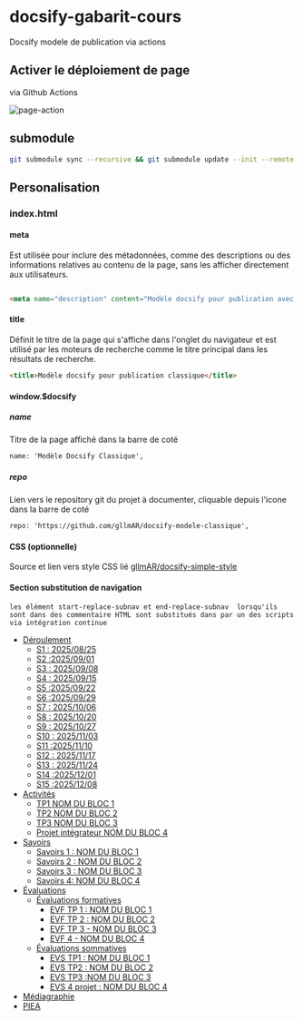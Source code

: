 # docsify-gabarit-cours

Docsify modele de publication via actions

## Activer le déploiement de page

via Github Actions

![page-action](https://i.ibb.co/2gkwH9L/page-action.png)


## submodule

```sh
git submodule sync --recursive && git submodule update --init --remote --recursive
```

## Personalisation

### index.html

#### meta

Est utilisée pour inclure des métadonnées, comme des descriptions ou des informations relatives au contenu de la page, sans les afficher directement aux utilisateurs.

```html

<meta name="description" content="Modèle docsify pour publication avec actions">

```

#### title
Définit le titre de la page qui s'affiche dans l'onglet du navigateur et est utilisé par les moteurs de recherche comme le titre principal dans les résultats de recherche.

```html
<title>Modèle docsify pour publication classique</title>
```




#### window.$docsify 

##### name

Titre de la page affiché dans la barre de coté

```html
name: 'Modèle Docsify Classique',
```

##### repo

Lien vers le repository git du projet à documenter, cliquable depuis l'icone dans la barre de coté

```html
repo: 'https://github.com/gllmAR/docsify-modele-classique',
```


#### CSS (optionnelle)

Source et lien vers style CSS lié  [gllmAR/docsify-simple-style](https://github.com/gllmAR/docsify-simple-style/)



#### Section substitution de navigation 

```
les élément start-replace-subnav et end-replace-subnav  lorsqu'ils sont dans des commentaire HTML sont substitués dans par un des scripts via intégration continue 
```

<!-- start-replace-subnav -->
* [Déroulement](/01-deroulement/)
    * [S1 : <!-- varexp:begin S1 -->2025/08/25<!-- varexp:end -->](/01-deroulement/01/)
    * [S2 :<!-- varexp:begin S2 -->2025/09/01<!-- varexp:end -->](/01-deroulement/02/)
    * [S3 : <!-- varexp:begin S3 -->2025/09/08<!-- varexp:end -->](/01-deroulement/03/)
    * [S4 : <!-- varexp:begin S4 -->2025/09/15<!-- varexp:end -->](/01-deroulement/04/)
    * [S5 :<!-- varexp:begin S5 -->2025/09/22<!-- varexp:end -->](/01-deroulement/05/)
    * [S6 :<!-- varexp:begin S6 -->2025/09/29<!-- varexp:end -->](/01-deroulement/06/)
    * [S7 : <!-- varexp:begin S7 -->2025/10/06<!-- varexp:end -->](/01-deroulement/07/)
    * [S8 : <!-- varexp:begin S8 -->2025/10/20<!-- varexp:end -->](/01-deroulement/08/)
    * [S9 : <!-- varexp:begin S9 -->2025/10/27<!-- varexp:end -->](/01-deroulement/09/)
    * [S10 : <!-- varexp:begin S10 -->2025/11/03<!-- varexp:end -->](/01-deroulement/10/)
    * [S11 :<!-- varexp:begin S11 -->2025/11/10<!-- varexp:end -->](/01-deroulement/11/)
    * [S12 : <!-- varexp:begin S12 -->2025/11/17<!-- varexp:end -->](/01-deroulement/12/)
    * [S13 : <!-- varexp:begin S13 -->2025/11/24<!-- varexp:end -->](/01-deroulement/13/)
    * [S14 :<!-- varexp:begin S14 -->2025/12/01<!-- varexp:end -->](/01-deroulement/14/)
    * [S15 :<!-- varexp:begin S15 -->2025/12/08<!-- varexp:end -->](/01-deroulement/15/)
* [Activités ](/02-activites/)
    * [TP1 <!-- varexp:begin BLOC1 -->NOM DU BLOC 1<!-- varexp:end -->](/02-activites/01/)
    * [TP2 <!-- varexp:begin BLOC2 -->NOM DU BLOC 2<!-- varexp:end -->](/02-activites/02/)
    * [TP3 <!-- varexp:begin BLOC3 -->NOM DU BLOC 3<!-- varexp:end -->](/02-activites/03/)
    * [Projet intégrateur <!-- varexp:begin BLOC4 -->NOM DU BLOC 4<!-- varexp:end -->](/02-activites/04/)
* [Savoirs](/03-savoirs/)
    * [Savoirs 1 : <!-- varexp:begin BLOC1 -->NOM DU BLOC 1<!-- varexp:end -->](/03-savoirs/01/)
    * [Savoirs 2 : <!-- varexp:begin BLOC2 -->NOM DU BLOC 2<!-- varexp:end -->](/03-savoirs/02/)
    * [Savoirs 3 : <!-- varexp:begin BLOC3 -->NOM DU BLOC 3<!-- varexp:end -->](/03-savoirs/03/)
    * [Savoirs 4: <!-- varexp:begin BLOC4 -->NOM DU BLOC 4<!-- varexp:end -->](/03-savoirs/04/)
* [Évaluations](/04-evaluations/)
    * [Évaluations formatives](/04-evaluations/formatives/)
        * [EVF TP 1 : <!-- varexp:begin BLOC1 -->NOM DU BLOC 1<!-- varexp:end -->](/04-evaluations/formatives/01/)
        * [EVF TP 2 : <!-- varexp:begin BLOC2 -->NOM DU BLOC 2<!-- varexp:end -->](/04-evaluations/formatives/02/)
        * [EVF TP 3 - <!-- varexp:begin BLOC3 -->NOM DU BLOC 3<!-- varexp:end -->](/04-evaluations/formatives/03/)
        * [EVF 4 - <!-- varexp:begin BLOC4 -->NOM DU BLOC 4<!-- varexp:end -->](/04-evaluations/formatives/04/)
    * [Évaluations sommatives](/04-evaluations/sommatives/)
        * [EVS TP1 : <!-- varexp:begin BLOC1 -->NOM DU BLOC 1<!-- varexp:end -->](/04-evaluations/sommatives/01/)
        * [EVS TP2 : <!-- varexp:begin BLOC2 -->NOM DU BLOC 2<!-- varexp:end -->](/04-evaluations/sommatives/02/)
        * [EVS TP3 :<!-- varexp:begin BLOC3 -->NOM DU BLOC 3<!-- varexp:end -->](/04-evaluations/sommatives/03/)
        * [EVS 4 projet : <!-- varexp:begin BLOC4 -->NOM DU BLOC 4<!-- varexp:end -->](/04-evaluations/sommatives/04/)
* [Médiagraphie](/05-mediagraphie/)
* [PIEA](/06-piea/)
<!-- end-replace-subnav -->
